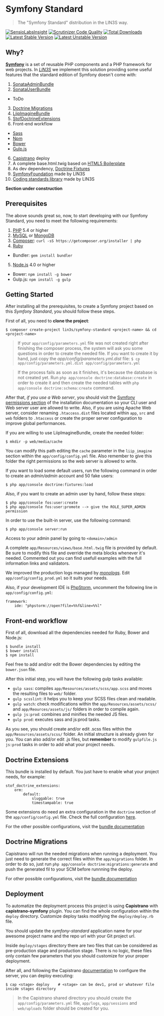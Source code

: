 # Symfony Standard
> The "Symfony Standard" distribution in the LIN3S way.

[![SensioLabsInsight](https://insight.sensiolabs.com/projects/00c67aae-3f52-419b-93df-751050299dcb/mini.png)](https://insight.sensiolabs.com/projects/00c67aae-3f52-419b-93df-751050299dcb)
[![Scrutinizer Code Quality](https://scrutinizer-ci.com/g/LIN3S/SymfonyStandard/badges/quality-score.png?b=master)](https://scrutinizer-ci.com/g/LIN3S/SymfonyStandard/?branch=master)
[![Total Downloads](https://poser.pugx.org/lin3s/symfony-standard/downloads)](https://packagist.org/packages/lin3s/symfony-standard)
&nbsp;&nbsp;&nbsp;&nbsp;
[![Latest Stable Version](https://poser.pugx.org/lin3s/symfony-standard/v/stable.svg)](https://packagist.org/packages/lin3s/symfony-standard)
[![Latest Unstable Version](https://poser.pugx.org/lin3s/symfony-standard/v/unstable.svg)](https://packagist.org/packages/lin3s/symfony-standard)

## Why?
[**Symfony**][1] is a set of reusable PHP components and a PHP framework for web projects. In [*LIN3S*][2] we implement
this solution providing some useful features that the standard edition of Symfony doesn't come with:

1. [SonataAdminBundle][3]
2. [SonataUserBundle][4]
 * ToDo
3. [Doctrine Migrations][5]
3. [LiipImagineBundle][6]
4. [StofDoctrineExtensions][7]
5. Front-end workflow
 * [Sass][8]
 * [Npm][9]
 * [Bower][10]
 * [Gulp.js][11]
6. [Capistrano][12] deploy
7. A complete base.html.twig based on [HTML5 Boilerplate][13]
8. As dev dependency, [Doctrine Fixtures][23]
9. [SymfonyFoundation][24] made by LIN3S
10. [Coding standards library][25] made by LIN3S

**Section under construction**

## Prerequisites
The above sounds great so, now, to start developing with our Symfony Standard, you need to meet the following
requirements:

1. [PHP][14] 5.4 or higher
2. [MySQL][15] or [MongoDB][16]
3. [Composer][17]: `curl -sS https://getcomposer.org/installer | php`
4. [Ruby][18]
  * Bundler: `gem install bundler`
5. [Node.js][19] 4.0 or higher
  * Bower: `npm install -g bower`
  * Gulp.js: `npm install -g gulp`

## Getting Started
After installing all the prerequisites, to create a Symfony project based on this *Symfony Standard*, you should
follow these steps.

First of all, you need to **clone the project**:
```
$ composer create-project lin3s/symfony-standard <project-name> && cd <project-name>
```

> If your `app/config/parameters.yml` file was not created right after finishing the composer process, the system
will ask you some questions in order to create the needed file. If you want to create it by hand, just copy the
*app/config/parameters.yml.dist* file:
`$ cp app/config/parameters.yml.dist app/config/parameters.yml`

> If the process fails as soon as it finishes, it's because the database is not created yet. Run
`php app/console doctrine:database:create` in order to create it and then create the needed tables with
`php app/console doctrine:schema:create` command.

After that, *if you use a Web server*, you should visit the [Symfony permissions section][20] of the installation
documentation so your CLI user and Web server user are allowed to write. Also, if you are using Apache Web server,
consider renaming `.htaccess.dist` files located within `app`, `src` and `web` folders to `.htaccess` or create the
proper server configuration to improve global performances.

If you are willing to use LiipImagineBundle, create the needed folder:
```
$ mkdir -p web/media/cache
```

You can modify this path editing the `cache` parameter in the `liip_imagine` section within the `app/config/config.yml`
file. Also remember to give this folder the right permissions so the web server is allowed to write.

If you want to load some default users, run the following command in order to create an *admin/admin* account and 50
fake users:
```
$ php app/console doctrine:fixtures:load
```

Also, if you want to create an admin user by hand, follow these steps:
```
$ php app/console fos:user:create
$ php app/console fos:user:promote --> give the ROLE_SUPER_ADMIN permission
```

In order to use the built-in server, use the following command:
```
$ php app/console server:run
```

Access to your admin panel by going to `<domain>/admin`

A complete `app/Resources/views/base.html.twig` file is provided by default. Be sure to modify this file and override
the meta blocks whenever it's needed. Commented out you can find usefull examples with the full information links and
validators.

We improved the production logs managed by [*monologs*][21]. Edit `app/config/config_prod.yml`
so it suits your needs.

Also, if your development IDE is [PhpStorm][22], uncomment the following line in `app/config/config.yml`:
```
framework:
    ide: "phpstorm://open?file=%%f&line=%%l"
```

## Front-end workflow
First of all, download all the dependencies needed for Ruby, Bower and Node.js:
```
$ bundle install
$ bower install
$ npm install
```

Feel free to add and/or edit the Bower dependencies by editing the `bower.json` file.

After this initial step, you will have the following gulp tasks available:
* `gulp sass`: compiles `app/Resources/assets/scss/app.scss` and moves the resulting files to `web/` folder.
* `gulp scsslint`: it helps you to keep your SCSS files clean and readable.
* `gulp watch`: check modifications within the `app/Resources/assets/scss/` and `app/Reources/assets/js/` folders in order to compile again.
* `gulp js:prod`: combines and minifies the needed JS files.
* `gulp prod`: executes sass and js:prod tasks.

As you see, you should create and/or edit .scss files within the `app/Resources/assets/scss/` folder. An initial
structure is already given for you. You can also add/or edit .js files, but **remember** to modify `gulpfile.js`
`js:prod` tasks in order to add what your project needs.

## Doctrine Extensions
This bundle is installed by default. You just have to enable what your project needs, for example:
```
stof_doctrine_extensions:
    orm:
        default:
            sluggable: true
            timestampable: true
```

Some extensions do need an extra configuration in the `doctrine` section of the `app/config/config.yml` file. Check
the full configuration [here](https://github.com/stof/StofDoctrineExtensionsBundle/blob/master/Resources/doc/index.rst#step-3-add-the-extensions-to-your-mapping).

For the other possible configurations, visit the [bundle documentation][7]

## Doctrine Migrations
Capistrano will run the needed migrations when running a deployment. You just need to generate the correct files within
the `app/migrations` folder. In order to do so, just run `php app/console doctrine:migrations:generate` and push the
generated fil to your SCM before runnning the deploy.

For other possible configurations, visit the [bundle documentation][5]

## Deployment
To automatize the deployment process this project is using **Capistrano** with **capistrano-symfony** plugin. You can
find the whole configuration within the `deploy` directory. Customize deploy tasks modifying the `deploy/deploy.rb` file.

You should update the *symfony-standard* application name for your awesome project name and the repo url with your
Git project url.

Inside `deploy/stages` directory there are two files that can be considered as pre-production stage and production stage.
There is no logic, these files only contain few parameters that you should customize for your proper deployment.

After all, and following the Capistrano [documentation][11] to configure the server, you can deploy executing:
```
$ cap <stage> deploy    # <stage> can be dev1, prod or whatever file inside stages directory
```

> In the Capistrano shared directory you should create the `app/config/parameters.yml` file, `app/logs`, `app/sessions`
and `web/uploads` folder should be created for you.

[1]: http://symfony.com/
[2]: http://lin3s.com
[3]: https://sonata-project.org/bundles/admin
[4]: https://sonata-project.org/bundles/user
[5]: http://sass-lang.com/
[6]: https://symfony.com/doc/master/bundles/DoctrineMigrationsBundle/index.html
[7]: https://github.com/stof/StofDoctrineExtensionsBundle/blob/master/Resources/doc/index.rst
[8]: https://github.com/liip/LiipImagineBundle
[9]: https://www.npmjs.com/
[10]: http://bower.io/
[11]: http://gulpjs.com/
[12]: http://capistranorb.com/
[13]: https://html5boilerplate.com/
[14]: http://php.net
[15]: http://dev.mysql.com/downloads/
[16]: https://www.mongodb.org/
[17]: https://getcomposer.org/
[18]: https://www.ruby-lang.org/en/downloads/
[19]: https://nodejs.org/download/
[20]: http://symfony.com/doc/current/book/installation.html#book-installation-permissions
[21]: http://symfony.com/doc/master/cookbook/logging/monolog.html
[22]: https://www.jetbrains.com/phpstorm/
[23]: http://symfony.com/doc/current/bundles/DoctrineFixturesBundle/index.html
[24]: https://github.com/LIN3S/SymfonyFoundation
[25]: https://github.com/LIN3S/CS
